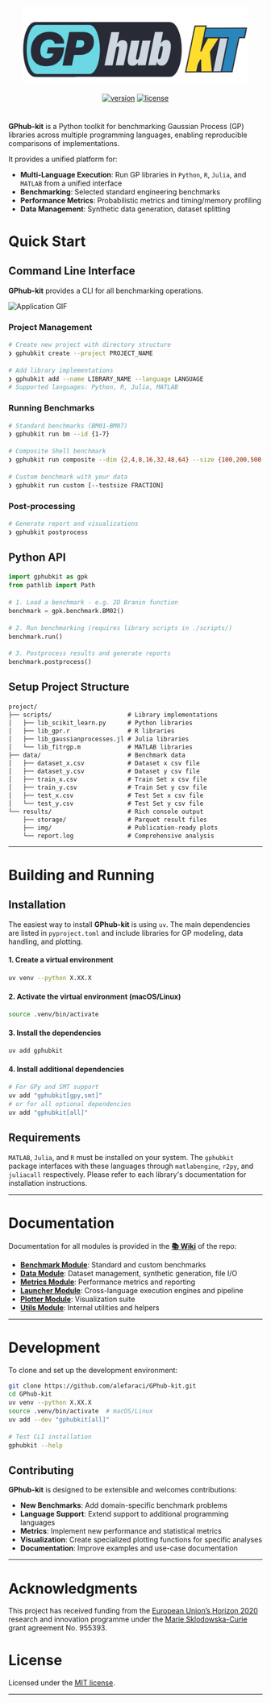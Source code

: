 <p align="center">
    <img title="GPhub-kit-Logo" alt="GPhub-kit" src="./img/logo/GPhub-kit-Logo.png" width="450">
</p>

<div align="center">


  <a href="https://github.com/alefaraci/GPhub-kit/releases/tag/devs">![version](https://img.shields.io/badge/version-v0.1.0-brightgreen)</a>
  <a href="https://github.com/alefaraci/Kriging-Table-HTML/blob/main/LICENSE">![license](https://img.shields.io/badge/license-MIT-brightgreen.svg)</a>

</div>

#

**GPhub-kit** is a Python toolkit for benchmarking Gaussian Process (GP) libraries across multiple programming languages, enabling reproducible comparisons of implementations.

It provides a unified platform for:

- **Multi-Language Execution**: Run GP libraries in `Python`, `R`, `Julia`, and `MATLAB` from a unified interface
- **Benchmarking**: Selected standard engineering benchmarks
- **Performance Metrics**: Probabilistic metrics and timing/memory profiling
- **Data Management**: Synthetic data generation, dataset splitting


#  Quick Start

## Command Line Interface

**GPhub-kit** provides a CLI for all benchmarking operations.

![Application GIF](./img/cli.gif "Application Demo")

### Project Management

```bash
# Create new project with directory structure
❯ gphubkit create --project PROJECT_NAME

# Add library implementations
❯ gphubkit add --name LIBRARY_NAME --language LANGUAGE
# Supported languages: Python, R, Julia, MATLAB
```

### Running Benchmarks

```bash
# Standard benchmarks (BM01-BM07)
❯ gphubkit run bm --id {1-7}

# Composite Shell benchmark
❯ gphubkit run composite --dim {2,4,8,16,32,48,64} --size {100,200,500,700,1000,2000,3000}

# Custom benchmark with your data
❯ gphubkit run custom [--testsize FRACTION]
```

### Post-processing

```bash
# Generate report and visualizations
❯ gphubkit postprocess
```

## Python API

```python
import gphubkit as gpk
from pathlib import Path

# 1. Load a benchmark - e.g. 2D Branin function
benchmark = gpk.benchmark.BM02()

# 2. Run benchmarking (requires library scripts in ./scripts/)
benchmark.run()

# 3. Postprocess results and generate reports
benchmark.postprocess()
```

## **Setup Project Structure**

```
project/
├── scripts/                     # Library implementations
│   ├── lib_scikit_learn.py      # Python libraries
│   ├── lib_gpr.r                # R libraries
│   ├── lib_gaussianprocesses.jl # Julia libraries
│   └── lib_fitrgp.m             # MATLAB libraries
├── data/                        # Benchmark data
│   ├── dataset_x.csv            # Dataset x csv file
│   ├── dataset_y.csv            # Dataset y csv file
│   ├── train_x.csv              # Train Set x csv file
│   ├── train_y.csv              # Train Set y csv file
│   ├── test_x.csv               # Test Set x csv file
│   └── test_y.csv               # Test Set y csv file
└── results/                     # Rich console output
    ├── storage/                 # Parquet result files
    ├── img/                     # Publication-ready plots
    └── report.log               # Comprehensive analysis
```

---

# Building and Running

## Installation

The easiest way to install **GPhub-kit** is using `uv`.  The main dependencies are listed in `pyproject.toml` and include libraries for GP modeling, data handling, and plotting.

#### 1. Create a virtual environment

```bash
uv venv --python X.XX.X
```

#### 2. Activate the virtual environment (macOS/Linux)

```bash
source .venv/bin/activate
```

#### 3. Install the dependencies

```bash
uv add gphubkit
```

#### 4. Install additional dependencies

```bash
# For GPy and SMT support
uv add "gphubkit[gpy,smt]"
# or for all optional dependencies
uv add "gphubkit[all]"
```
## Requirements

`MATLAB`, `Julia`, and `R` must be installed on your system. The `gphubkit` package interfaces with these languages through `matlabengine`, `r2py`, and `juliacall` respectively. Please refer to each library's documentation for installation instructions.

---

#  Documentation

Documentation for all modules is provided in the **[📚 Wiki](https://github.com/alefaraci/GPhub-kit/wiki)** of the repo:

- **[Benchmark Module](https://github.com/alefaraci/GPhub-kit/Benchmark-module)**: Standard and custom benchmarks
- **[Data Module](https://github.com/alefaraci/GPhub-kit/Data-module)**: Dataset management, synthetic generation, file I/O
- **[Metrics Module](https://github.com/alefaraci/GPhub-kit/Metrics-module)**: Performance metrics and reporting
- **[Launcher Module](https://github.com/alefaraci/GPhub-kit/Launcher-module)**: Cross-language execution engines and pipeline
- **[Plotter Module](https://github.com/alefaraci/GPhub-kit/Plotter-module)**: Visualization suite
- **[Utils Module](https://github.com/alefaraci/GPhub-kit/Utils-module)**: Internal utilities and helpers



---

# Development

To clone and set up the development environment:

```bash
git clone https://github.com/alefaraci/GPhub-kit.git
cd GPhub-kit
uv venv --python X.XX.X
source .venv/bin/activate  # macOS/Linux
uv add --dev "gphubkit[all]"

# Test CLI installation
gphubkit --help
```

##  Contributing

**GPhub-kit** is designed to be extensible and welcomes contributions:

- **New Benchmarks**: Add domain-specific benchmark problems
- **Language Support**: Extend support to additional programming languages
- **Metrics**: Implement new performance and statistical metrics
- **Visualization**: Create specialized plotting functions for specific analyses
- **Documentation**: Improve examples and use-case documentation

---

# Acknowledgments

This project has received funding from the [European Union’s Horizon 2020](https://research-and-innovation.ec.europa.eu/funding/funding-opportunities/funding-programmes-and-open-calls/horizon-2020_en) research and innovation programme under the [Marie Sklodowska-Curie](https://marie-sklodowska-curie-actions.ec.europa.eu) grant agreement No. 955393.

# License

Licensed under the [MIT license](https://github.com/alefaraci/GPhub-kitPro/blob/main/LICENSE).

---
